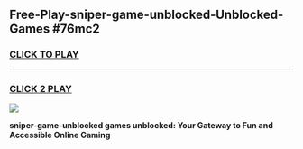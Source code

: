 
## Free-Play-sniper-game-unblocked-Unblocked-Games #76mc2
<h3>
<a href="https://news.freeplayer.one?title=sniper-game-unblocked&ref=8M">CLICK TO PLAY</a></h3>
<hr>

<h3>
<a href="https://news.freeplayer.one?title=sniper-game-unblocked&ref=8M">CLICK 2 PLAY</a>
  
</h3>

<a href="https://news.freeplayer.one?title=sniper-game-unblocked&ref=8M"><img src="https://clearcache.store/games.png"></a>


**sniper-game-unblocked games unblocked: Your Gateway to Fun and Accessible Online Gaming**
